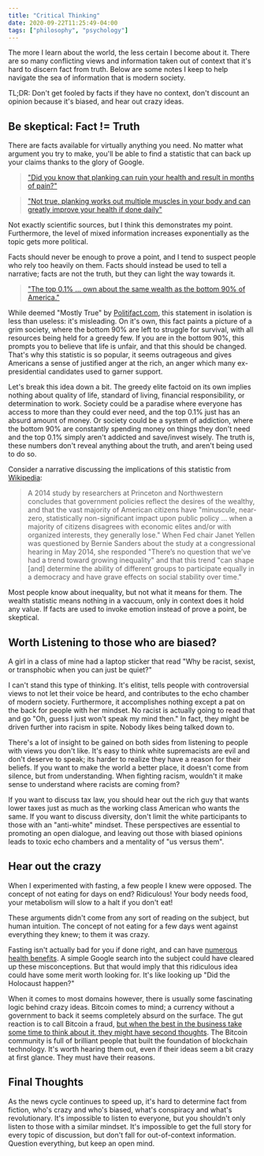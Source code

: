 ```yaml
---
title: "Critical Thinking"
date: 2020-09-22T11:25:49-04:00
tags: ["philosophy", "psychology"]
---
```

The more I learn about the world, the less certain I become about it. There are so many conflicting views and information taken out of context that it's hard to discern fact from truth. Below are some notes I keep to help navigate the sea of information that is modern society.

TL;DR: Don't get fooled by facts if they have no context, don't discount an opinion because it's biased, and hear out crazy ideas.

## Be skeptical: Fact != Truth

There are facts available for virtually anything you need. No matter what argument you try to make, you'll be able to find a statistic that can back up your claims thanks to the glory of Google.

> ["Did you know that planking can ruin your health and result in months of pain?"](https://www.dailymail.co.uk/femail/article-3030983/The-ultra-competitive-exercise-fad-ruin-health-called-planking-suddenly-sweeping-gyms-Pilates-classes.html)

> ["Not true, planking works out multiple muscles in your body and can greatly improve your health if done daily"](https://www.lifehack.org/292578/7-things-that-will-happen-when-you-do-planking-exercise-every-day)

Not exactly scientific sources, but I think this demonstrates my point. Furthermore, the level of mixed information increases exponentially as the topic gets more political.

Facts should never be enough to prove a point, and I tend to suspect people who rely too heavily on them. Facts should instead be used to tell a narrative; facts are not the truth, but they can light the way towards it.

> ["The top 0.1% ... own about the same wealth as the bottom 90% of America."](https://twitter.com/ewarren/status/1090252713156403200)

While deemed "Mostly True" by [Politifact.com](https://www.politifact.com/factchecks/2019/jan/31/elizabeth-warren/warren-top-01-own-about-much-bottom-90/), this statement in isolation is less than useless: it's misleading. On it's own, this fact paints a picture of a grim society, where the bottom 90% are left to struggle for survival, with all resources being held for a greedy few. If you are in the bottom 90%, this prompts you to believe that life is unfair, and that this should be changed. That's why this statistic is so popular, it seems outrageous and gives Americans a sense of justified anger at the rich, an anger which many ex-presidential candidates used to garner support.

Let's break this idea down a bit. The greedy elite factoid on its own implies nothing about quality of life, standard of living, financial responsibility, or determination to work. Society could be a paradise where everyone has access to more than they could ever need, and the top 0.1% just has an absurd amount of money. Or society could be a system of addiction, where the bottom 90% are constantly spending money on things they don't need and the top 0.1% simply aren't addicted and save/invest wisely. The truth is, these numbers don't reveal anything about the truth, and aren't being used to do so.

Consider a narrative discussing the implications of this statistic from [Wikipedia](https://en.wikipedia.org/wiki/Wealth_inequality_in_the_United_States#Effect_on_democracy):

> A 2014 study by researchers at Princeton and Northwestern concludes that government policies reflect the desires of the wealthy, and that the vast majority of American citizens have "minuscule, near-zero, statistically non-significant impact upon public policy … when a majority of citizens disagrees with economic elites and/or with organized interests, they generally lose." When Fed chair Janet Yellen was questioned by Bernie Sanders about the study at a congressional hearing in May 2014, she responded "There’s no question that we’ve had a trend toward growing inequality" and that this trend "can shape [and] determine the ability of different groups to participate equally in a democracy and have grave effects on social stability over time."

Most people know about inequality, but not what it means for them. The wealth statistic means nothing in a vaccuum, only in context does it hold any value. If facts are used to invoke emotion instead of prove a point, be skeptical.

## Worth Listening to those who are biased?

A girl in a class of mine had a laptop sticker that read "Why be racist, sexist, or transphobic when you can just be quiet?"

I can't stand this type of thinking. It's elitist, tells people with controversial views to not let their voice be heard, and contributes to the echo chamber of modern society. Furthermore, it accomplishes nothing except a pat on the back for people with her mindset. No racist is actually going to read that and go "Oh, guess I just won't speak my mind then." In fact, they might be driven further into racism in spite. Nobody likes being talked down to.

There's a lot of insight to be gained on both sides from listening to people with views you don't like. It's easy to think white supremacists are evil and don't deserve to speak; its harder to realize they have a reason for their beliefs. If you want to make the world a better place, it doesn't come from silence, but from understanding. When fighting racism, wouldn't it make sense to understand where racists are coming from?

If you want to discuss tax law, you should hear out the rich guy that wants lower taxes just as much as the working class American who wants the same. If you want to discuss diversity, don't limit the white participants to those with an "anti-white" mindset. These perspectives are essential to promoting an open dialogue, and leaving out those with biased opinions leads to toxic echo chambers and a mentality of "us versus them".

## Hear out the crazy

When I experimented with fasting, a few people I knew were opposed. The concept of not eating for days on end? Ridiculous! Your body needs food, your metabolism will slow to a halt if you don't eat!

These arguments didn't come from any sort of reading on the subject, but human intuition. The concept of not eating for a few days went against everything they knew; to them it was crazy.

Fasting isn't actually bad for you if done right, and can have [numerous health benefits](https://en.wikipedia.org/wiki/Fasting#Health_effects). A simple Google search into the subject could have cleared up these misconceptions. But that would imply that this ridiculous idea could have some merit worth looking for. It's like looking up "Did the Holocaust happen?"

When it comes to most domains however, there is usually some fascinating logic behind crazy ideas. Bitcoin comes to mind; a currency without a government to back it seems completely absurd on the surface. The gut reaction is to call Bitcoin a fraud, [but when the best in the business take some time to think about it, they might have second thoughts](https://www.cnbc.com/2018/01/09/jamie-dimon-says-he-regrets-calling-bitcoin-a-fraud.html). The Bitcoin community is full of brilliant people that built the foundation of blockchain technology. It's worth hearing them out, even if their ideas seem a bit crazy at first glance. They must have their reasons.

## Final Thoughts

As the news cycle continues to speed up, it's hard to determine fact from fiction, who's crazy and who's biased, what's conspiracy and what's revolutionary. It's impossible to listen to everyone, but you shouldn't only listen to those with a similar mindset. It's impossible to get the full story for every topic of discussion, but don't fall for out-of-context information. Question everything, but keep an open mind.
